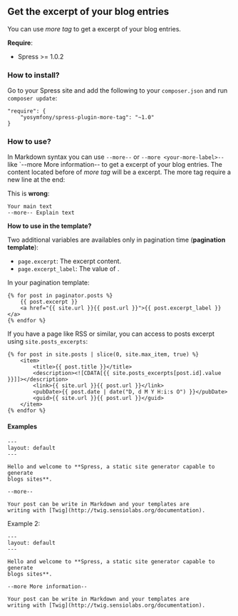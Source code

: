 ## Get the excerpt of your blog entries

You can use *more tag* to get a excerpt of your blog entries.

**Require**:
* Spress >= 1.0.2

### How to install?

Go to your Spress site and add the following to your `composer.json` and run 
`composer update`:

```
"require": {
    "yosymfony/spress-plugin-more-tag": "~1.0"
}
```

### How to use?

In Markdown syntax you can use `--more--` or `--more <your-more-label>--` 
like `--more More information-- to get a excerpt of your blog entries. The content
located before of *more tag* will be a excerpt. The more tag require a new line
at the end:

This is **wrong**:

```
Your main text
--more-- Explain text
```

**How to use in the template?**

Two additional variables are availables only in pagination time (**pagination template**):

* `page.excerpt`: The excerpt content.
* `page.excerpt_label`: The value of <your-more-label>.

In your pagination template:

```
{% for post in paginator.posts %}
    {{ post.excerpt }}
    <a href="{{ site.url }}{{ post.url }}">{{ post.excerpt_label }}</a>
{% endfor %}
```

If you have a page like RSS or similar, you can access to posts excerpt using `site.posts_excerpts`:

```
{% for post in site.posts | slice(0, site.max_item, true) %}
    <item>
        <title>{{ post.title }}</title>
        <description><![CDATA[{{ site.posts_excerpts[post.id].value }}]]></description>
        <link>{{ site.url }}{{ post.url }}</link>
        <pubDate>{{ post.date | date("D, d M Y H:i:s O") }}</pubDate>
        <guid>{{ site.url }}{{ post.url }}</guid>
    </item>
{% endfor %}
```

#### Examples
```
---
layout: default
---

Hello and welcome to **Spress, a static site generator capable to generate
blogs sites**.

--more--

Your post can be write in Markdown and your templates are
writing with [Twig](http://twig.sensiolabs.org/documentation).
```

Example 2:

```
---
layout: default
---

Hello and welcome to **Spress, a static site generator capable to generate
blogs sites**.

--more More information--

Your post can be write in Markdown and your templates are
writing with [Twig](http://twig.sensiolabs.org/documentation).
```